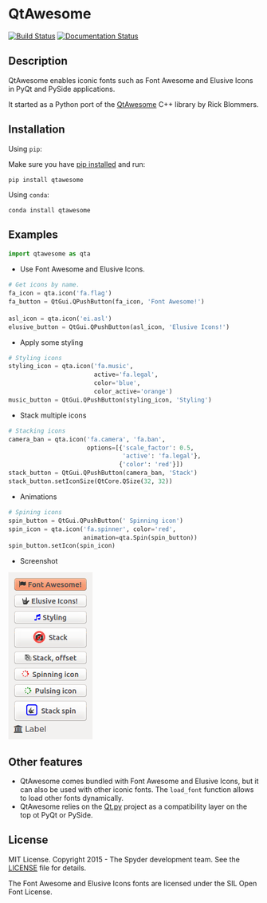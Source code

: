 # QtAwesome

[![Build Status](https://travis-ci.org/spyder-ide/qtawesome.svg?branch=master)](https://travis-ci.org/spyder-ide/qtawesome)
[![Documentation Status](https://readthedocs.org/projects/qtawesome/badge/?version=latest)](http://qtawesome.readthedocs.org/en/latest/?badge=latest)

## Description

QtAwesome enables iconic fonts such as Font Awesome and Elusive Icons in PyQt
and PySide applications.

It started as a Python port of the [QtAwesome](https://github.com/Gamecreature/qtawesome)
C++ library by Rick Blommers.

## Installation

Using `pip`:

Make sure you have [pip installed](https://pip.readthedocs.org/en/stable/installing/) and run:

```
pip install qtawesome
```

Using `conda`:

```
conda install qtawesome
```

## Examples

```python
import qtawesome as qta
```

- Use Font Awesome and Elusive Icons.

```python
# Get icons by name.
fa_icon = qta.icon('fa.flag')
fa_button = QtGui.QPushButton(fa_icon, 'Font Awesome!')

asl_icon = qta.icon('ei.asl')
elusive_button = QtGui.QPushButton(asl_icon, 'Elusive Icons!')
```

- Apply some styling

```python
# Styling icons
styling_icon = qta.icon('fa.music',
                        active='fa.legal',
                        color='blue',
                        color_active='orange')
music_button = QtGui.QPushButton(styling_icon, 'Styling')
```

- Stack multiple icons

```python
# Stacking icons
camera_ban = qta.icon('fa.camera', 'fa.ban',
                      options=[{'scale_factor': 0.5,
                                'active': 'fa.legal'},
                               {'color': 'red'}])
stack_button = QtGui.QPushButton(camera_ban, 'Stack')
stack_button.setIconSize(QtCore.QSize(32, 32))
```

- Animations

```python
# Spining icons
spin_button = QtGui.QPushButton(' Spinning icon')
spin_icon = qta.icon('fa.spinner', color='red',
                     animation=qta.Spin(spin_button))
spin_button.setIcon(spin_icon)
```

- Screenshot

![QtAwesome screenshot](qtawesome-screenshot.gif)

## Other features

- QtAwesome comes bundled with Font Awesome and Elusive Icons, but it can also
  be used with other iconic fonts. The `load_font` function allows to load
  other fonts dynamically.
- QtAwesome relies on the [Qt.py](https://github.com/mottosso/Qt.py)
  project as a compatibility layer on the top ot PyQt or PySide.

## License

MIT License. Copyright 2015 - The Spyder development team.
See the [LICENSE](LICENSE) file for details.

The Font Awesome and Elusive Icons fonts are licensed under the SIL Open Font License.


